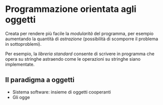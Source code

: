 # Programmazione orientata agli oggetti

Creata per rendere più facile la *modularità* del programma, per esempio aumentando la quantità di *astrazione* (possibilità di scomporre il problema in sottoproblemi).

Per esempio, la *libreria standard* consente di scrivere in programma che opera su stringhe astraendo come le operazioni su stringhe siano implementate.

## Il paradigma a oggetti

- Sistema software: insieme di oggetti cooperanti
- Gli ogge